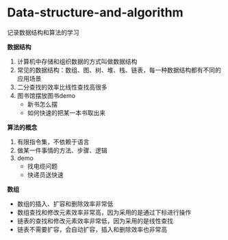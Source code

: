 # Data-structure-and-algorithm
记录数据结构和算法的学习

**数据结构**
1. 计算机中存储和组织数据的方式叫做数据结构
2. 常见的数据结构：数组、图、树、堆、栈、链表，每一种数据结构都有不同的应用场景
3. 二分查找的效率比线性查找高很多
4. 图书馆摆放图书demo
    * 新书怎么摆
    * 如何快速的把某一本书取出来

**算法的概念**
1. 有限指令集，不依赖于语言
2. 做某一件事情的方法、步骤、逻辑
3. demo
    * 找电缆问题
    * 快递员送快速

**数组**
* 数组的插入、扩容和删除效率非常低
* 数组查找和修改元素效率非常高，因为采用的是通过下标进行操作
* 链表的查找和修改元素效率非常低，因为采用的是线性查找
* 链表不需要扩容，会自动扩容，插入和删除效率也非常高
